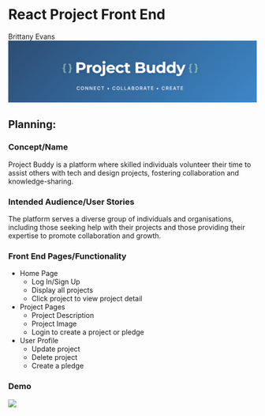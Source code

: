 # React Project Front End
Brittany Evans
![](projectbuddy.png)

## Planning:
### Concept/Name
Project Buddy is a platform where skilled individuals volunteer their time to assist others with tech and design projects, fostering collaboration and knowledge-sharing.

### Intended Audience/User Stories
The platform serves a diverse group of individuals and organisations, including those seeking help with their projects and those providing their expertise to promote collaboration and growth.

### Front End Pages/Functionality
- Home Page
    - Log In/Sign Up
    - Display all projects
    - Click project to view project detail
- Project Pages
    - Project Description
    - Project Image
    - Login to create a project or pledge
- User Profile
    - Update project
    - Delete project
    - Create a pledge

### Demo
![](demo.gif)


